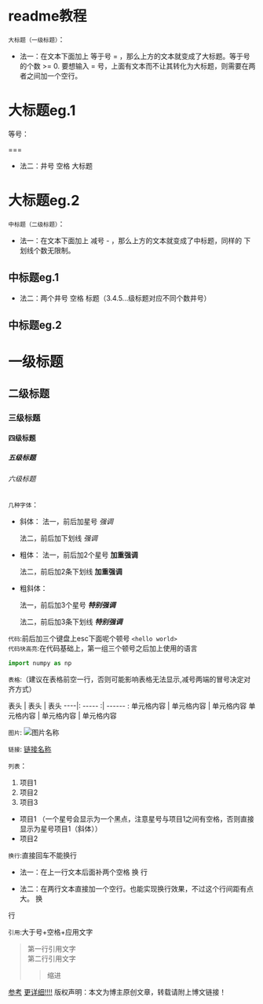 # readme教程

`大标题（一级标题）`：
  * 法一：在文本下面加上 等于号 = ，那么上方的文本就变成了大标题。等于号的个数 >= 0.
  要想输入 = 号，上面有文本而不让其转化为大标题，则需要在两者之间加一个空行。
  
  大标题eg.1
  ===
  等号：
  
  ===
  * 法二：井号 空格 大标题
  
  # 大标题eg.2
  
`中标题（二级标题）`：
  * 法一：在文本下面加上 减号 - ，那么上方的文本就变成了中标题，同样的 下划线个数无限制。
  
  中标题eg.1
  ---
  
  * 法二：两个井号 空格 标题（3.4.5...级标题对应不同个数井号）
  
  ## 中标题eg.2

 # 一级标题  

 ## 二级标题  

 ### 三级标题  

 #### 四级标题  

 ##### 五级标题  

 ###### 六级标题 
 `几种字体`：
   * 斜体：
       法一，前后加星号
          *强调*
          
       法二，前后加下划线
          _强调_   
          
   * 粗体： 
       法一，前后加2个星号
          **加重强调**
          
       法二，前后加2条下划线
          __加重强调__
          
   * 粗斜体： 
   
       法一，前后加3个星号
          ***特别强调***
          
       法二，前后加3条下划线
          ___特别强调___  
 
`代码`:前后加三个键盘上esc下面呢个顿号
```<hello world>```  
`代码块高亮`:在代码基础上，第一组三个顿号之后加上使用的语言
```python
import numpy as np
```
`表格`:（建议在表格前空一行，否则可能影响表格无法显示,减号两端的冒号决定对齐方式）


表头  | 表头  | 表头 
----|: ----- :| ------ :
单元格内容  | 单元格内容 | 单元格内容 
单元格内容  | 单元格内容 | 单元格内容  

`图片`:  ![图片名称](https://www.baidu.com/img/bd_logo1.png)  

`链接`:  [链接名称](https://www.baidu.com/)    

`列表`：
   1. 项目1  
   2. 项目2  
   3. 项目3     
   * 项目1 （一个星号会显示为一个黑点，注意星号与项目1之间有空格，否则直接显示为星号项目1（斜体））    
   * 项目2  
   
`换行`:直接回车不能换行
  * 法一：在上一行文本后面补两个空格
  换  行
  
  * 法二：在两行文本直接加一个空行。也能实现换行效果，不过这个行间距有点大。
  换
  
  行
  
`引用`:大于号+空格+应用文字
> 第一行引用文字  
> 第二行引用文字   
>>缩进

[参考](https://blog.csdn.net/qq_31796651/article/details/80803599)
[更详细!!!!](https://www.jianshu.com/p/9349ebcb14a6)
版权声明：本文为博主原创文章，转载请附上博文链接！

